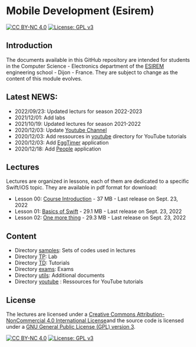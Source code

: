 # Mobile Development (Esirem)

[![CC BY-NC 4.0][cc-by-nc-shield]][cc-by-nc]
[![License: GPL v3][gpl-3-shield]][gpl-3]

## Introduction

The documents available in this GitHub repository are intended for students in the Computer Science - Electronics department of the [ESIREM](http://esirem.u-bourgogne.fr) engineering school - Dijon - France.
They are subject to change as the content of this module evolves.

## Latest NEWS:

* 2022/09/23: Updated lecturs for season 2022-2023
* 2021/12/01: Add labs
* 2021/10/19: Updated lectures for season 2021-2022
* 2020/12/03: Update [Youtube Channel](https://www.youtube.com/user/dginhac) 
* 2020/12/03: Add ressources in [youtube](youtube) directory for YouTube tutorials
* 2020/12/03: Add [EggTimer](TD/02-EggTimer) application
* 2020/12/18: Add [People](TD/03-People) application

## Lectures
Lectures are organized in lessons, each of them are dedicated to a specific Swift/iOS topic. They are available in pdf format for download:

* Lesson 00: [Course Introduction](http://ginhac.com/teaching/ITC44/latest/00-introduction.pdf) - 37 MB - Last release on Sept. 23, 2022
* Lesson 01: [Basics of Swift](http://ginhac.com/teaching/ITC44/latest/01-swift-basics.pdf) - 29.1 MB - Last release on Sept. 23, 2022
* Lesson 02: [One more thing](http://ginhac.com/teaching/ITC44/latest/02-one-more-thing.pdf) - 29.3 MB - Last release on Sept. 23, 2022


## Content
* Directory [samples](samples): Sets of codes used in lectures
* Directory [TP](TP): Lab 
* Directory [TD](TD): Tutorials 
* Directory [exams](exams): Exams
* Directory [utils](utils): Additional documents
* Directory [youtube](youtube) : Ressources for YouTube tutorials

## License

The lectures are licensed under a
[Creative Commons Attribution-NonCommercial 4.0 International License][cc-by-nc]and the source code is licensed under a [GNU General Public License (GPL) version 3][gpl-3].


[![CC BY-NC 4.0][cc-by-nc-image]][cc-by-nc]
[![License: GPL v3][gpl-3-image]][gpl-3]

[cc-by-nc]: http://creativecommons.org/licenses/by-nc/4.0/
[cc-by-nc-image]: https://licensebuttons.net/l/by-nc/4.0/88x31.png
[cc-by-nc-shield]: https://img.shields.io/badge/License-CC%20BY--NC%204.0-lightgrey.svg

[gpl-3]: https://www.gnu.org/licenses/gpl-3.0
[gpl-3-shield]: https://img.shields.io/badge/License-GPLv3-blue.svg
[gpl-3-image]: https://www.gnu.org/graphics/gplv3-or-later-sm.png

